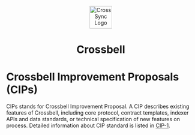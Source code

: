 <p align='center'>
<img src="https://avatars.githubusercontent.com/u/103565959" alt="CrossSync Logo" width="60" height="60" />
</p>

<h1  align='center'>Crossbell</h1>

# Crossbell Improvement Proposals (CIPs)

CIPs stands for Crossbell Improvement Proposal. A CIP describes existing features of Crossbell, 
including core protocol, contract templates, indexer APIs and data standards, or technical specification of new features on process.
Detailed information about CIP standard is listed in [CIP-1](https://github.com/Crossbell-Box/CIPs/blob/main/CIPs/CIP-1.md).